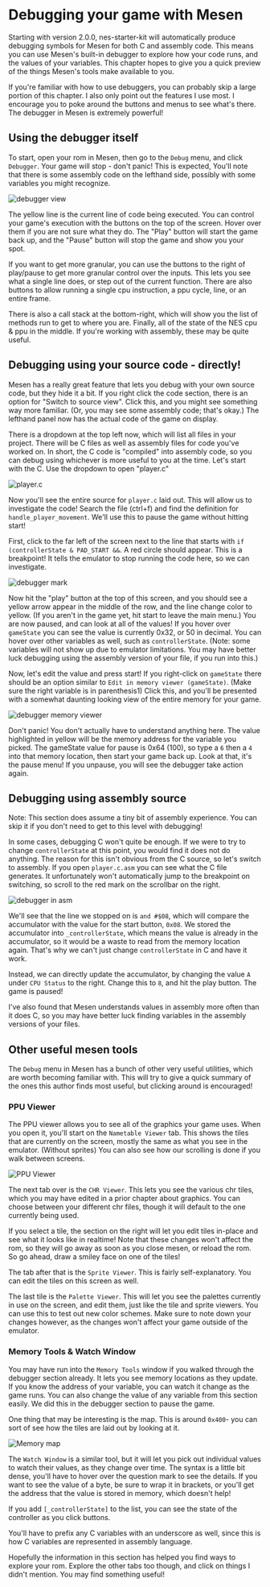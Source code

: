 # Debugging your game with Mesen

Starting with version 2.0.0, nes-starter-kit will automatically produce debugging symbols for Mesen for both 
C and assembly code. This means you can use Mesen's built-in debugger to explore how your code runs, and the values
of your variables. This chapter hopes to give you a quick preview of the things Mesen's tools make available to you.

If you're familiar with how to use debuggers, you can probably skip a large portion of this chapter. I also only point
out the features I use most. I encourage you to poke around the buttons and menus to see what's there. The debugger in
Mesen is extremely powerful!

## Using the debugger itself

To start, open your rom in Mesen, then go to the `Debug` menu, and click `Debugger`. Your game will stop - don't panic!
This is expected, You'll note that there is some assembly code on the lefthand side, possibly with some variables you 
might recognize. 

![debugger view](../images/mesen_debugger.png)

The yellow line is the current line of code being executed. You can control your game's execution with the buttons on
the top of the screen. Hover over them if you are not sure what they do. The "Play" button will start the game back up,
and the "Pause" button will stop the game and show you your spot. 

If you want to get more granular, you can use the buttons to the right of play/pause to get more granular control over
the inputs. This lets you see what a single line does, or step out of the current function. There are also buttons to allow
running a single cpu instruction, a ppu cycle, line, or an entire frame. 

There is also a call stack at the bottom-right, which will show you the list of methods run to get to where you are. Finally,
all of the state of the NES cpu & ppu in the middle. If you're working with assembly, these may be quite useful.

## Debugging using your source code - directly!

Mesen has a really great feature that lets you debug with your own source code, but they hide it a bit. If you right click
the code section, there is an option for "Switch to source view". Click this, and you might see something way more familiar.
(Or, you may see some assembly code; that's okay.) The lefthand panel now has the actual code of the game on display. 

There is a dropdown at the top left now, which will list all files in your project. There will be C files as well as assembly
files for code you've worked on. In short, the C code is "compiled" into assembly code, so you can debug using whichever is
more useful to you at the time. Let's start with the C. Use the dropdown to open "player.c"

![player.c](../images/open_player_dotc.png)

Now you'll see the entire source for `player.c` laid out. This will allow us to investigate the code! Search the file
(ctrl+f) and find the definition for `handle_player_movement`. We'll use this to pause the game without hitting start!

First, click to the far left of the screen next to the line that starts with `if (controllerState & PAD_START &&`. A red
circle should appear. This is a breakpoint! It tells the emulator to stop running the code here, so we can investigate. 

![debugger mark](../images/debugger_circles.png)

Now hit the "play" button at the top of this screen, and you should see a yellow arrow appear in the middle of the row, and the
line change color to yellow. (If you aren't in the game yet, hit start to leave the main menu.) You are now paused, and can
look at all of the values! If you hover over `gameState` you can see the value is currently 0x32, or 50 in decimal. 
You can hover over other variables as well, such as `controllerState`. (Note: some variables will not show up due to emulator 
limitations. You may have better luck debugging using the assembly version of your file, if you run into this.)

Now, let's edit the value and press start! If you right-click on `gameState` there should be an option similar to 
`Edit in memory viewer (gameState)`. (Make sure the right variable is in parenthesis1) Click this, and you'll be presented 
with a somewhat daunting looking view of the entire memory for your game. 

![debugger memory viewer](../images/debugger_memviewer.png)

Don't panic! You don't actually have to understand anything here. The value highlighted in yellow will be the memory address for the
variable you picked. The gameState value for pause is 0x64 (100), so type a `6` then a `4` into that memory location, then start your
game back up. Look at that, it's the pause menu! If you unpause, you will see the debugger take action again.

## Debugging using assembly source

Note: This section does assume a tiny bit of assembly experience. You can skip it if you don't need to get to this level with debugging!

In some cases, debugging C won't quite be enough. If we were to try to change `controllerState` at this point, you would find it does
not do anything. The reason for this isn't obvious from the C source, so let's switch to assembly. If you open `player.c.asm` you
can see what the C file generates. It unfortunately won't automatically jump to the breakpoint on switching, so scroll to the 
red mark on the scrollbar on the right. 

![debugger in asm](../images/debugger_asm.png)

We'll see that the line we stopped on is `and #$08`, which will compare the accumulator with the value for the start button, `0x08`.
We stored the accumulator into `_controllerState`, which means the value is already in the accumulator, so it would be a waste to
read from the memory location again. That's why we can't just change `controllerState` in C and have it work. 

Instead, we can directly update the accumulator, by changing the value `A` under `CPU Status` to the right. Change this to `8`, and hit
the play button. The game is paused!

I've also found that Mesen understands values in assembly more often than it does C, so you may have better luck finding variables in 
the assembly versions of your files.

## Other useful mesen tools

The `Debug` menu in Mesen has a bunch of other very useful utilities, which are worth becoming familiar with. This will
try to give a quick summary of the ones this author finds most useful, but clicking around is encouraged!

### PPU Viewer

The PPU viewer allows you to see all of the graphics your game uses. When you open it, you'll start on the 
`Nametable Viewer` tab. This shows the tiles that are currently on the screen, mostly the same as what you
see in the emulator. (Without sprites) You can also see how our scrolling is done if you walk between screens.

![PPU Viewer](../images/ppuviewer.png)

The next tab over is the `CHR Viewer`. This lets you see the various chr tiles, which you may have edited
in a prior chapter about graphics. You can choose between your different chr files, though it will default
to the one currently being used. 

If you select a tile, the section on the right will let you edit tiles in-place and see what it looks like 
in realtime! Note that these changes won't affect the rom, so they will go away as soon as you close mesen, or
reload the rom. So go ahead, draw a smiley face on one of the tiles!

The tab after that is the `Sprite Viewer`. This is fairly self-explanatory. You can edit the tiles on this 
screen as well.

The last tile is the `Palette Viewer`. This will let you see the palettes currently in use on the screen, 
and edit them, just like the tile and sprite viewers. You can use this to test out new color schemes. Make
sure to note down your changes however, as the changes won't affect your game outside of the emulator. 

### Memory Tools & Watch Window

You may have run into the `Memory Tools` window if you walked through the debugger section already. It
lets you see memory locations as they update. If you know the address of your variable, you can watch it
change as the game runs. You can also change the value of any variable from this section easily. We did
this in the debugger section to pause the game. 

One thing that may be interesting is the map. This is around `0x400`- you can sort of see how the tiles
are laid out by looking at it. 

![Memory map](../images/memoryviewer.png)

The `Watch Window` is a similar tool, but it will let you pick out individual values to watch their values,
as they change over time. The syntax is a little bit dense, you'll have to hover over the question mark to
see the details. If you want to see the value of a byte, be sure to wrap it in brackets, or you'll get the
address that the value is stored in memory, which doesn't help! 

If you add `[_controllerState]` to the list, you can see the state of the controller as you click buttons.

You'll have to prefix any C variables with an underscore as well, since this is how C variables are 
represented in assembly language. 

Hopefully the information in this section has helped you find ways to explore your rom. Explore the other
tabs too though, and click on things I didn't mention. You may find something useful!
